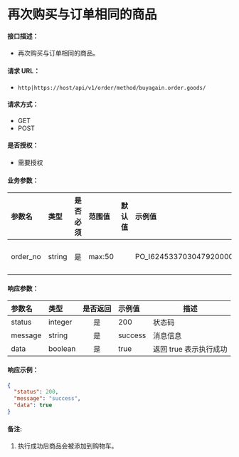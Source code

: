 # 再次购买与订单相同的商品

#### 接口描述：
- 再次购买与订单相同的商品。

#### 请求 URL：
- `http|https://host/api/v1/order/method/buyagain.order.goods/`

#### 请求方式：
- GET
- POST

#### 是否授权：
- 需要授权

#### 业务参数：
|参数名|类型|是否必须|范围值|默认值|示例值|描述|
|:----|:---|:---:|:-----|:-----|:-----|-----|
|order_no |string |是 |max:50 | |PO_I6245337030479200001 |订单号 |

#### 响应参数：
|参数名|类型|是否返回|示例值|描述|
|:-----|:-----|:---:|:-----|-----|
|status |integer |是 |200 |状态码 |
|message |string |是 |success |消息信息 |
|data |boolean |是 |true |返回 true 表示执行成功 |

#### 响应示例：
```json
{
  "status": 200,
  "message": "success",
  "data": true
}
```

#### 备注:
1. 执行成功后商品会被添加到购物车。